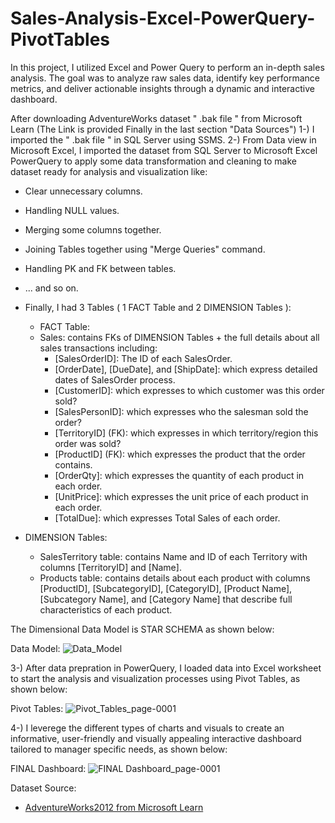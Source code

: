 # Sales-Analysis-Excel-PowerQuery-PivotTables
In this project, I utilized Excel and Power Query to perform an in-depth sales analysis. The goal was to analyze raw sales data, identify key performance metrics, and deliver actionable insights through a dynamic and interactive dashboard.

After downloading AdventureWorks dataset  " .bak file "  from Microsoft Learn (The Link is provided Finally in the last section "Data Sources") 
1-) I imported the " .bak file " in SQL Server using SSMS.
2-) From Data view in Microsoft Excel, I imported the dataset from SQL Server to Microsoft Excel PowerQuery to apply some data transformation and cleaning to make dataset ready for analysis and visualization like:
  - Clear unnecessary columns.
  - Handling NULL values.
  - Merging some columns together.
  - Joining Tables together using "Merge Queries" command.
  - Handling PK and FK between tables.
  - ... and so on.

  - Finally, I had 3 Tables ( 1 FACT Table and 2 DIMENSION Tables ):
     - FACT Table:
      - Sales: contains FKs of DIMENSION Tables + the full details about all sales transactions including:
         - [SalesOrderID]: The ID of each SalesOrder.
         - [OrderDate], [DueDate], and [ShipDate]: which express detailed dates of SalesOrder process.
         - [CustomerID]: which expresses to which customer was this order sold?
         - [SalesPersonID]: which expresses who the salesman sold the order?
         - [TerritoryID] (FK): which expresses in which territory/region this order was sold?
         - [ProductID] (FK): which expresses the product that the order contains.
         - [OrderQty]: which expresses the quantity of each product in each order.
         - [UnitPrice]: which expresses the unit price of each product in each order.
         - [TotalDue]: which expresses Total Sales of each order. 

   - DIMENSION Tables:
     - SalesTerritory table: contains Name and ID of each Territory with columns [TerritoryID] and [Name].
     - Products table: contains details about each product with columns [ProductID], [SubcategoryID], [CategoryID], [Product Name], [Subcategory Name], and [Category Name] that describe full characteristics of each product.

  The Dimensional Data Model is STAR SCHEMA as shown below:

  Data Model:
![Data_Model](https://github.com/user-attachments/assets/65386f8f-abf3-4e51-b7e4-616978679806)
   
3-) After data prepration in PowerQuery, I loaded data into Excel worksheet to start the analysis and visualization processes using Pivot Tables, as shown below:

Pivot Tables:
![Pivot_Tables_page-0001](https://github.com/user-attachments/assets/5b1453cc-fbc2-46d3-8a09-02fbe64bc612)

4-) I leverege the different types of charts and visuals to create an informative, user-friendly and visually appealing interactive dashboard tailored to manager specific needs, as shown below:

FINAL Dashboard:
![FINAL Dashboard_page-0001](https://github.com/user-attachments/assets/9cf0054e-82a8-4f41-af30-c6622824c7aa)


Dataset Source:
- <a href="https://learn.microsoft.com/en-us/sql/samples/adventureworks-install-configure?view=sql-server-ver16&tabs=ssms">AdventureWorks2012 from Microsoft Learn </a>
 
